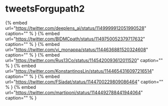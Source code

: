 # tweetsForgupath2

{% embed url="https://twitter.com/deeplens_ai/status/1149999912051990528"  caption="" % }
{% embed url="https://twitter.com/BIDMCpath/status/1149750052379717632"  caption="" % }
{% embed url="https://twitter.com/vi_monappa/status/1144636881520324608"  caption="" % }
{% embed url="https://twitter.com/Rus13Co/status/1145420093612011520"  caption="" % }
{% embed url="https://twitter.com/KonstantinosLin/status/1144654316097216514"  caption="" % }
{% embed url="https://twitter.com/FSiadat/status/1144700229809086464"  caption="" % }
{% embed url="https://twitter.com/martiponi/status/1144492788441944064"  caption="" % }
